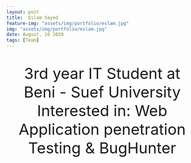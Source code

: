 ```yaml
---
layout: post
title:  Eslam Sayed
feature-img: "assets/img/portfolio/eslam.jpg"
img: "assets/img/portfolio/eslam.jpg"
date: August, 16 2020
tags: [Team]
---
```


<p style ="text-align: center; font-size: 40px">
3rd year IT Student at  Beni - Suef University <br>
  Interested in: Web Application penetration Testing & BugHunter 
  </p>

